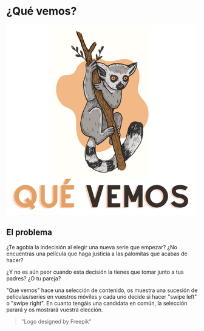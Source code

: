 # ¿Qué vemos?

![Logo](docs/img/logo.png)

## El problema

¿Te agobia la indecisión al elegir una nueva serie que empezar? ¿No encuentras una película que haga justicia a las palomitas que acabas de hacer? 

¿Y no es aún peor cuando esta decisión la tienes que tomar junto a tus padres? ¿O tu pareja? 

"Qué vemos" hace una selección de contenido, os muestra una sucesión de películas/series en vuestros móviles y cada uno decide si hacer "swipe left" o "swipe right". En cuanto tengáis una candidata en común, la selección parará y os mostrará vuestra elección.

> "Logo designed by Freepik"
